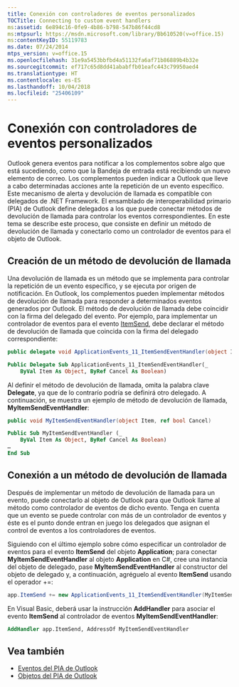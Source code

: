 ```yaml
---
title: Conexión con controladores de eventos personalizados
TOCTitle: Connecting to custom event handlers
ms:assetid: 6e894c16-0fe9-4b86-b798-547b86f44cd8
ms:mtpsurl: https://msdn.microsoft.com/library/Bb610520(v=office.15)
ms:contentKeyID: 55119783
ms.date: 07/24/2014
mtps_version: v=office.15
ms.openlocfilehash: 31e9a5453bbfbd4a51132fa6af71b86889b4b32e
ms.sourcegitcommit: ef717c65d8dd41ababffb01eafc443c79950aed4
ms.translationtype: HT
ms.contentlocale: es-ES
ms.lasthandoff: 10/04/2018
ms.locfileid: "25406109"
---
```

# <a name="connecting-to-custom-event-handlers"></a>Conexión con controladores de eventos personalizados

Outlook genera eventos para notificar a los complementos sobre algo que está sucediendo, como que la Bandeja de entrada está recibiendo un nuevo elemento de correo. Los complementos pueden indicar a Outlook que lleve a cabo determinadas acciones ante la repetición de un evento específico. Este mecanismo de alerta y devolución de llamada es compatible con delegados de .NET Framework. El ensamblado de interoperabilidad primario (PIA) de Outlook define delegados a los que puede conectar métodos de devolución de llamada para controlar los eventos correspondientes. En este tema se describe este proceso, que consiste en definir un método de devolución de llamada y conectarlo como un controlador de eventos para el objeto de Outlook.

## <a name="creating-a-callback-method"></a>Creación de un método de devolución de llamada

Una devolución de llamada es un método que se implementa para controlar la repetición de un evento específico, y se ejecuta por origen de notificación. En Outlook, los complementos pueden implementar métodos de devolución de llamada para responder a determinados eventos generados por Outlook. El método de devolución de llamada debe coincidir con la firma del delegado del evento. Por ejemplo, para implementar un controlador de eventos para el evento [ItemSend](https://msdn.microsoft.com/library/bb647198\(v=office.15\)), debe declarar el método de devolución de llamada que coincida con la firma del delegado correspondiente:

```csharp
public delegate void ApplicationEvents_11_ItemSendEventHandler(object Item, ref bool Cancel)
```


```vb
Public Delegate Sub ApplicationEvents_11_ItemSendEventHandler(_
    ByVal Item As Object, ByRef Cancel As Boolean)
```

Al definir el método de devolución de llamada, omita la palabra clave **Delegate**, ya que de lo contrarío podría se definirá otro delegado. A continuación, se muestra un ejemplo de método de devolución de llamada, **MyItemSendEventHandler**:

```csharp
public void MyItemSendEventHandler(object Item, ref bool Cancel)
```


```vb
Public Sub MyItemSendEventHandler (_
    ByVal Item As Object, ByRef Cancel As Boolean)
…
End Sub
```

## <a name="connecting-a-callback-method"></a>Conexión a un método de devolución de llamada

Después de implementar un método de devolución de llamada para un evento, puede conectarlo al objeto de Outlook para que Outlook llame al método como controlador de eventos de dicho evento. Tenga en cuenta que un evento se puede controlar con más de un controlador de eventos y éste es el punto donde entran en juego los delegados que asignan el control de eventos a los controladores de eventos.

Siguiendo con el último ejemplo sobre cómo especificar un controlador de eventos para el evento **ItemSend** del objeto **Application**; para conectar **MyItemSendEventHandler** al objeto **Application** en C\#, cree una instancia del objeto de delegado, pase **MyItemSendEventHandler** al constructor del objeto de delegado y, a continuación, agréguelo al evento **ItemSend** usando el operador +=:

```csharp
app.ItemSend += new ApplicationEvents_11_ItemSendEventHandler(MyItemSendEventHandler)
```

En Visual Basic, deberá usar la instrucción **AddHandler** para asociar el evento **ItemSend** al controlador de eventos **MyItemSendEventHandler**:

```vb
AddHandler app.ItemSend, AddressOf MyItemSendEventHandler
```

## <a name="see-also"></a>Vea también

- [Eventos del PIA de Outlook](events-in-the-outlook-pia.md)
- [Objetos del PIA de Outlook](objects-in-the-outlook-pia.md)

